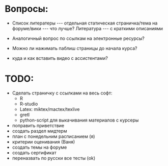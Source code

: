 Вопросы:
========

* Список литератеры --- отдельная статическая страничка/тема на форуме/вики --- что лучше?
Литература --- с краткими описаниями

* Аналогичный вопрос по ссылкам на электронные ресурсы?

* Можно ли нажимать паблиш страницы до начала курса?

* куда и как вставить видео с ассистентами?

TODO:
=====
* Сделать страничку с ссылками на весь софт:
  * R
  * R-studio
  * Latex: miktex/mactex/texlive
  * gretl
  * python-script для выкачивания материалов с курсеры
* поправить приветствие
* создать раздел мидтерм
* план с понедельним расписанием (я)
* критерии оценивания (Ваня)
* создать темы на форуме
* создать сертификат
* переназвать по русски все тесты (ok)

